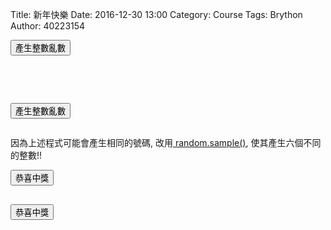 Title: 新年快樂
Date: 2016-12-30 13:00
Category: Course
Tags: Brython
Author: 40223154




<!-- 導入 Brython 標準程式庫 -->

<script type="text/javascript" 
    src="https://cdn.rawgit.com/brython-dev/brython/master/www/src/brython_dist.js">
</script>

<!-- 啟動 Brython -->

<script>
window.onload=function(){
brython(1);
}
</script>

<!-- 以下可以執行  Brython 程式 -->
<div id="newyear"></div>
<script type="text/python3">
from browser import document 
from browser import html
import random
print_location = document["newyear"]


def gen_int():
    num = random.randint(1,49)
    #設法將num列印在網頁上
    #print_location = document["newyear"]
    print_location <= num+html.BR()
    
    
def lottery(e):
    for i in range (6):
        gen_int()
    print_location <="恭喜中獎!!"+html.BR()
    
#document["but1"].bind("click",gen_int)
document["but1"].bind("click",lottery)
</script>
<button id="but1">產生整數亂數</button>

<pre class="brush: python">
<div id="newyear"></div>
<script type="text/python3">
from browser import document
from browser import html
import random
print_location = document["newyear"]

def gen_int():
    num = random.randint(1, 49)
    # 設法將 num 列印在網頁上
    #print_location = document["newyear"]
    print_location <= num + html.BR()

def lottery(e):
    for i in range(6):
        gen_int()
    print_location <= "恭喜中獎!" + html.BR()

#document["but1"].bind("click", gen_int)
document["but1"].bind("click", lottery)
</script>
<button id="but1">產生整數亂數</button>
</pre>

<p>因為上述程式可能會產生相同的號碼, 改用<a href="https://docs.python.org/3/library/random.html#random.sample"> random.sample()</a>, 使其產生六個不同的整數!!</p>
<script type="text/python3">
from browser import document
from browser import html
import random
print_location = document["newyear"]

def lottery(e):
    num_list = random.sample(list(range(1, 50)), 6)
    for i in range(6):
        print_location <= num_list[i] + html.BR()
    print_location <= "恭喜中獎!" + html.BR()

document["but2"].bind("click", lottery)
</script>

<p><button id="but2">恭喜中獎</button></p>
<pre class="brush: python">
<script type="text/python3">
from browser import document
from browser import html
import random
print_location = document["newyear"]

def lottery(e):
    num_list = random.sample(list(range(1, 50)), 6)
    for i in range(6):
        print_location <= num_list[i] + html.BR()
    print_location <= "恭喜中獎!" + html.BR()

document["but2"].bind("click", lottery)
</script>
<button id="but2">恭喜中獎</button>
</pre>